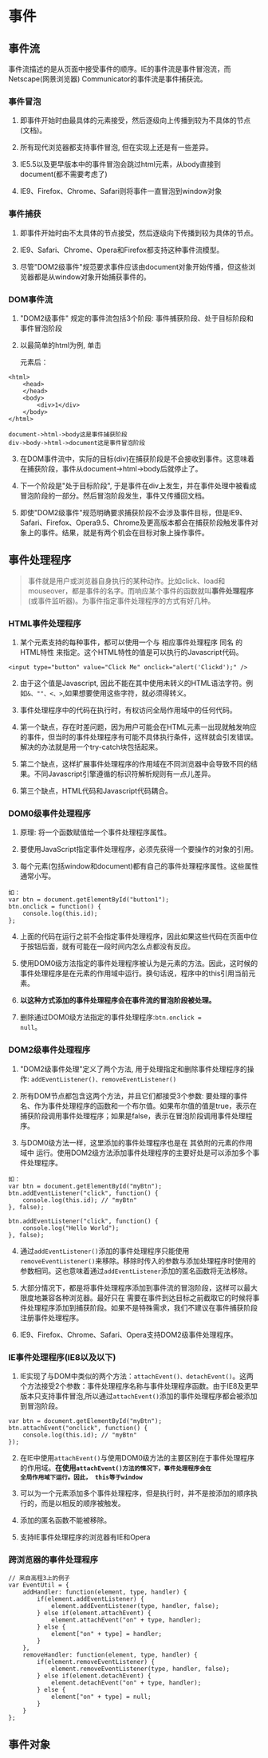 # 事件

## 事件流

事件流描述的是从页面中接受事件的顺序。IE的事件流是事件冒泡流，而Netscape(网景浏览器) Communicator的事件流是事件捕获流。

### 事件冒泡

1. 即事件开始时由最具体的元素接受，然后逐级向上传播到较为不具体的节点(文档)。

2. 所有现代浏览器都支持事件冒泡, 但在实现上还是有一些差异。

3. IE5.5以及更早版本中的事件冒泡会跳过html元素，从body直接到document(都不需要考虑了)

4. IE9、Firefox、Chrome、Safari则将事件一直冒泡到window对象

### 事件捕获

1. 即事件开始时由不太具体的节点接受，然后逐级向下传播到较为具体的节点。

2. IE9、Safari、Chrome、Opera和Firefox都支持这种事件流模型。 

3. 尽管"DOM2级事件"规范要求事件应该由document对象开始传播，但这些浏览器都是从window对象开始捕获事件的。

### DOM事件流

1. "DOM2级事件" 规定的事件流包括3个阶段: 事件捕获阶段、处于目标阶段和事件冒泡阶段

2. 以最简单的html为例, 单击<div>元素后：

```
<html>
	<head>
	</head>
	<body>
		<div>1</div>		
	</body>
</html>

document->html->body这是事件捕获阶段
div->body->html->document这是事件冒泡阶段

```

3. 在DOM事件流中，实际的目标(div)在捕获阶段是不会接收到事件。这意味着在捕获阶段，事件从document->html->body后就停止了。

4. 下一个阶段是"处于目标阶段", 于是事件在div上发生，并在事件处理中被看成冒泡阶段的一部分。然后冒泡阶段发生，事件又传播回文档。

5. 即使"DOM2级事件"规范明确要求捕获阶段不会涉及事件目标，但是IE9、Safari、Firefox、Opera9.5、Chrome及更高版本都会在捕获阶段触发事件对象上的事件。结果，就是有两个机会在目标对象上操作事件。



## 事件处理程序

> 事件就是用户或浏览器自身执行的某种动作。比如click、load和mouseover，都是事件的名字。而响应某个事件的函数就叫**事件处理程序**(或事件监听器)。为事件指定事件处理程序的方式有好几种。

### HTML事件处理程序

1. 某个元素支持的每种事件，都可以使用一个与  相应事件处理程序  同名  的  HTML特性  来指定。这个HTML特性的值是可以执行的Javascript代码。 

```
<input type="button" value="Click Me" onclick="alert('Clickd');" />
```

2. 由于这个值是Javascript, 因此不能在其中使用未转义的HTML语法字符。例如<code>&、""、<、></code>,如果想要使用这些字符，就必须得转义。

3. 事件处理程序中的代码在执行时，有权访问全局作用域中的任何代码。

4. 第一个缺点，存在时差问题，因为用户可能会在HTML元素一出现就触发响应的事件，但当时的事件处理程序有可能不具体执行条件，这样就会引发错误。解决的办法就是用一个try-catch块包括起来。

5. 第二个缺点，这样扩展事件处理程序的作用域在不同浏览器中会导致不同的结果。不同Javascript引擎遵循的标识符解析规则有一点儿差异。

6. 第三个缺点，HTML代码和Javascript代码耦合。

### DOM0级事件处理程序

1. 原理: 将一个函数赋值给一个事件处理程序属性。

2. 要使用JavaScript指定事件处理程序，必须先获得一个要操作的对象的引用。

3. 每个元素(包括window和document)都有自己的事件处理程序属性。这些属性通常小写。

```
如：
var btn = document.getElementById("button1");
btn.onclick = function() {
	console.log(this.id);	
};
```

4. 上面的代码在运行之前不会指定事件处理程序，因此如果这些代码在页面中位于按钮后面，就有可能在一段时间内怎么点都没有反应。

5. 使用DOM0级方法指定的事件处理程序被认为是元素的方法。因此，这时候的事件处理程序是在元素的作用域中运行。换句话说，程序中的this引用当前元素。

6. **以这种方式添加的事件处理程序会在事件流的冒泡阶段被处理。**

7. 删除通过DOM0级方法指定的事件处理程序:<code>btn.onclick = null</code>。


### DOM2级事件处理程序

1. "DOM2级事件处理"定义了两个方法, 用于处理指定和删除事件处理程序的操作: <code>addEventListener()、removeEventListener()</code>

2. 所有DOM节点都包含这两个方法，并且它们都接受3个参数: 要处理的事件名、作为事件处理程序的函数和一个布尔值。如果布尔值的值是true，表示在捕获阶段调用事件处理程序；如果是false，表示在冒泡阶段调用事件处理程序。

3. 与DOM0级方法一样，这里添加的事件处理程序也是在   其依附的元素的作用域中   运行。使用DOM2级方法添加事件处理程序的主要好处是可以添加多个事件处理程序。

```
如：
var btn = document.getElementById("myBtn");
btn.addEventListener("click", function() {
	console.log(this.id); // "myBtn"	
}, false);

btn.addEventListener("click", function() {
	console.log("Hello World");
}, false);
```

4. 通过<code>addEventListener()</code>添加的事件处理程序只能使用<code>removeEventListener()</code>来移除。移除时传入的参数与添加处理程序时使用的参数相同。这也意味着通过<code>addEventListener</code>添加的匿名函数将无法移除。

5. 大部分情况下，都是将事件处理程序添加到事件流的冒泡阶段，这样可以最大限度地兼容各种浏览器。最好只在   需要在事件到达目标之前截取它的时候将事件处理程序添加到捕获阶段。如果不是特殊需求，我们不建议在事件捕获阶段注册事件处理程序。

6. IE9、Firefox、Chrome、Safari、Opera支持DOM2级事件处理程序。

### IE事件处理程序(IE8以及以下)

1. IE实现了与DOM中类似的两个方法：<code>attachEvent()、detachEvent()</code>。这两个方法接受2个参数：事件处理程序名称与事件处理程序函数。由于IE8及更早版本只支持事件冒泡,所以通过<code>attachEvent()</code>添加的事件处理程序都会被添加到冒泡阶段。

```
var btn = document.getElementById("myBtn");
btn.attachEvent("onclick", function() {
	console.log(this.id); // "myBtn"	
});
```

2. 在IE中使用<code>attachEvent()</code>与使用DOM0级方法的主要区别在于事件处理程序的作用域。**在使用<code>attachEvent()方法的情况下，事件处理程序会在  全局作用域下运行。因此， this等于window</code>**

3. 可以为一个元素添加多个事件处理程序，但是执行时，并不是按添加的顺序执行的，而是以相反的顺序被触发。

4. 添加的匿名函数不能被移除。

5. 支持IE事件处理程序的浏览器有IE和Opera


### 跨浏览器的事件处理程序

```
// 来自高程3上的例子
var EventUtil = {
	addHandler: function(element, type, handler) {
		if(element.addEventListener) {
			element.addEventListener(type, handler, false);	
		} else if(element.attachEvent) {
			element.attachEvent("on" + type, handler);
		} else {
			element["on" + type] = handler;
		}
	},
	removeHandler: function(element, type, handler) {
		if(element.removeEventListener) {
			element.removeEventListener(type, handler, false);	
		} else if(element.detachEvent) {
			element.detachEvent("on" + type, handler);
		} else {
			element["on" + type] = null;
		}
	}	
};
```

## 事件对象